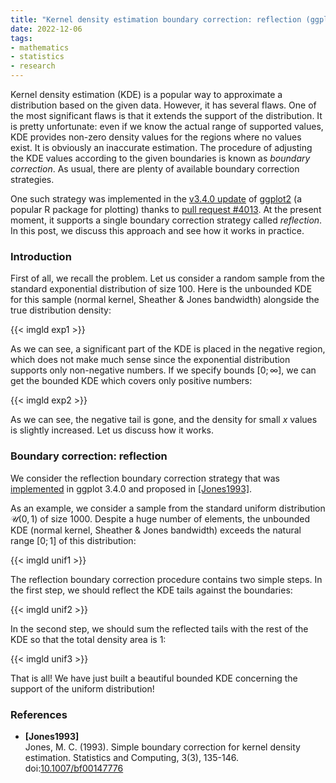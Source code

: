```yaml
---
title: "Kernel density estimation boundary correction: reflection (ggplot2 v3.4.0)"
date: 2022-12-06
tags:
- mathematics
- statistics
- research
---
```


Kernel density estimation (KDE) is a popular way to approximate a distribution based on the given data.
However, it has several flaws.
One of the most significant flaws is that it extends the support of the distribution.
It is pretty unfortunate: even if we know the actual range of supported values,
  KDE provides non-zero density values for the regions where no values exist.
It is obviously an inaccurate estimation.
The procedure of adjusting the KDE values according to the given boundaries is known as *boundary correction*.
As usual, there are plenty of available boundary correction strategies.

One such strategy was implemented in the
  [v3.4.0 update](https://www.tidyverse.org/blog/2022/11/ggplot2-3-4-0/#bounded-density-estimation) of
  [ggplot2](https://ggplot2.tidyverse.org/) (a popular R package for plotting)
  thanks to [pull request #4013](https://github.com/tidyverse/ggplot2/pull/4013/).
At the present moment, it supports a single boundary correction strategy called *reflection*.
In this post, we discuss this approach and see how it works in practice.

<!--more-->

### Introduction

First of all, we recall the problem.
Let us consider a random sample from the standard exponential distribution of size 100.
Here is the unbounded KDE for this sample (normal kernel, Sheather & Jones bandwidth)
  alongside the true distribution density:

{{< imgld exp1 >}}

As we can see, a significant part of the KDE is placed in the negative region,
  which does not make much sense since the exponential distribution supports only non-negative numbers.
If we specify bounds $[0; \infty]$, we can get the bounded KDE which covers only positive numbers:

{{< imgld exp2 >}}

As we can see, the negative tail is gone, and the density for small $x$ values is slightly increased.
Let us discuss how it works.

### Boundary correction: reflection

We consider the reflection boundary correction strategy
  that was [implemented](https://github.com/tidyverse/ggplot2/pull/4013/) in ggplot 3.4.0
  and proposed in [[Jones1993]](#Jones1993).

As an example, we consider a sample from the standard uniform distribution $\mathcal{U}(0, 1)$ of size 1000.
Despite a huge number of elements, the unbounded KDE (normal kernel, Sheather & Jones bandwidth)
  exceeds the natural range $[0;1]$ of this distribution:

{{< imgld unif1 >}}

The reflection boundary correction procedure contains two simple steps.
In the first step, we should reflect the KDE tails against the boundaries:

{{< imgld unif2 >}}

In the second step, we should sum the reflected tails with the rest of the KDE so that the total density area is $1$:

{{< imgld unif3 >}}

That is all!
We have just built a beautiful bounded KDE concerning the support of the uniform distribution!

### References

* <b id="Jones1993">[Jones1993]</b>  
  Jones, M. C. (1993). Simple boundary correction for kernel density estimation.
  Statistics and Computing, 3(3), 135-146. doi:[10.1007/bf00147776](https://dx.doi.org/10.1007/bf00147776)
